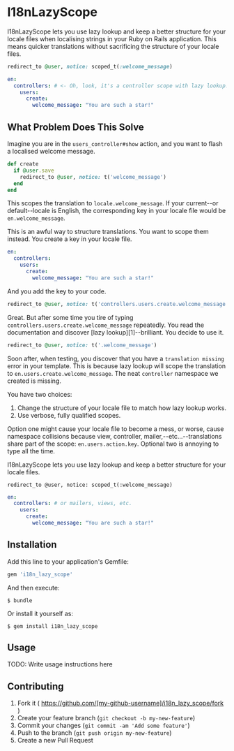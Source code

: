 # I18nLazyScope

I18nLazyScope lets you use lazy lookup and keep a better structure for your locale files when localising strings in your Ruby on Rails application. This means quicker translations without sacrificing the structure of your locale files.

```ruby
redirect_to @user, notice: scoped_t(:welcome_message)
```

```yaml
en:
  controllers: # <- Oh, look, it's a controller scope with lazy lookup! Yay!
    users:
      create:
        welcome_message: "You are such a star!"
```

## What Problem Does This Solve

Imagine you are in the `users_controller#show` action, and you want to flash a localised welcome message.

```ruby
def create
  if @user.save
    redirect_to @user, notice: t('welcome_message')
  end
end
```

This scopes the translation to `locale.welcome_message`. If your current--or default--locale is English, the corresponding key in your locale file would be `en.welcome_message`.

This is an awful way to structure translations. You want to scope them instead. You create a key in your locale file.

```yaml
en:
  controllers:
    users:
      create:
        welcome_message: "You are such a star!"
```

And you add the key to your code.

```ruby
redirect_to @user, notice: t('controllers.users.create.welcome_message')
```

Great. But after some time you tire of typing `controllers.users.create.welcome_message` repeatedly. You read the documentation and discover [lazy lookup][1]--brilliant. You decide to use it.

```ruby
redirect_to @user, notice: t('.welcome_message')
```

Soon after, when testing, you discover that you have a `translation missing` error in your template. This is because lazy lookup will scope the translation to `en.users.create.welcome_message`. The neat `controller` namespace we created is missing.

You have two choices:

1. Change the structure of your locale file to match how lazy lookup works.
2. Use verbose, fully qualified scopes.

Option one might cause your locale file to become a mess, or worse, cause namespace collisions because view, controller, mailer,--etc...--translations share part of the scope: `en.users.action.key`. Optional two is annoying to type all the time.

I18nLazyScope lets you use lazy lookup and keep a better structure for your locale files.

```erb
redirect_to @user, notice: scoped_t(:welcome_message)

```

```yaml
en:
  controllers: # or mailers, views, etc.
    users:
      create:
        welcome_message: "You are such a star!"
```

## Installation

Add this line to your application's Gemfile:

```ruby
gem 'i18n_lazy_scope'
```

And then execute:

    $ bundle

Or install it yourself as:

    $ gem install i18n_lazy_scope

## Usage

TODO: Write usage instructions here

## Contributing

1. Fork it ( https://github.com/[my-github-username]/i18n_lazy_scope/fork )
2. Create your feature branch (`git checkout -b my-new-feature`)
3. Commit your changes (`git commit -am 'Add some feature'`)
4. Push to the branch (`git push origin my-new-feature`)
5. Create a new Pull Request
